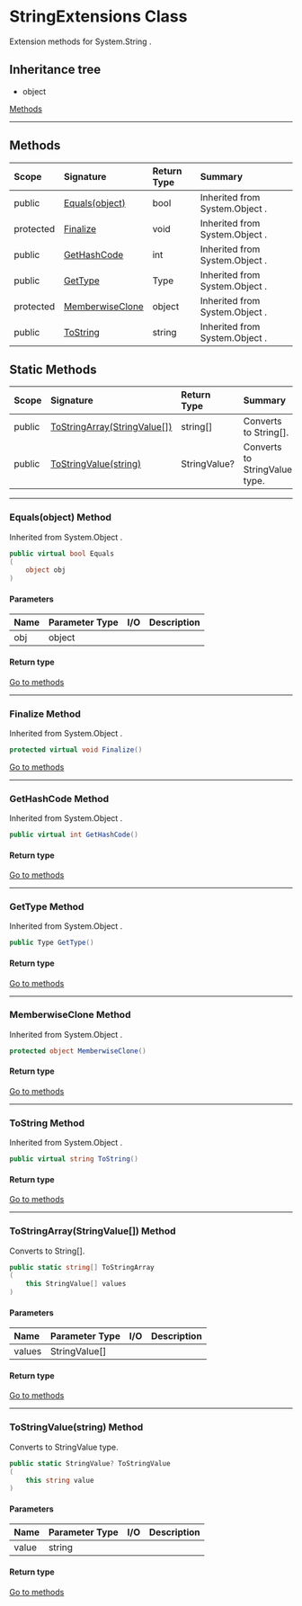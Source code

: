 ﻿


# StringExtensions Class



Extension methods for System.String .






## Inheritance tree
* object

[Methods](#Methods)&nbsp;&nbsp;





---
## Methods
|Scope|Signature|Return Type|Summary|
|:--|:--|:--|:--|
| public | [Equals(object)](#equalsobject-method) | bool | Inherited from  System.Object . |
| protected | [Finalize](#finalize-method) | void | Inherited from  System.Object . |
| public | [GetHashCode](#gethashcode-method) | int | Inherited from  System.Object . |
| public | [GetType](#gettype-method) | Type | Inherited from  System.Object . |
| protected | [MemberwiseClone](#memberwiseclone-method) | object | Inherited from  System.Object . |
| public | [ToString](#tostring-method) | string | Inherited from  System.Object . |
## Static Methods
|Scope|Signature|Return Type|Summary|
|:--|:--|:--|:--|
| public | [ToStringArray(StringValue[])](#tostringarraystringvalue-method) | string[] | Converts to String[]. |
| public | [ToStringValue(string)](#tostringvaluestring-method) | StringValue? | Converts to StringValue type. |
---
### Equals(object) Method

Inherited from  System.Object .
```c#
public virtual bool Equals
(
	object obj
)
```
#### Parameters
|Name|Parameter Type|I/O|Description|
|:--|:--|:-:|:--|
| obj | object |  |  |
#### Return type


[Go to methods](#Methods)

---
### Finalize Method

Inherited from  System.Object .
```c#
protected virtual void Finalize()
```

[Go to methods](#Methods)

---
### GetHashCode Method

Inherited from  System.Object .
```c#
public virtual int GetHashCode()
```
#### Return type


[Go to methods](#Methods)

---
### GetType Method

Inherited from  System.Object .
```c#
public Type GetType()
```
#### Return type


[Go to methods](#Methods)

---
### MemberwiseClone Method

Inherited from  System.Object .
```c#
protected object MemberwiseClone()
```
#### Return type


[Go to methods](#Methods)

---
### ToString Method

Inherited from  System.Object .
```c#
public virtual string ToString()
```
#### Return type


[Go to methods](#Methods)

---
### ToStringArray(StringValue[]) Method

Converts to String[].
```c#
public static string[] ToStringArray
(
	this StringValue[] values
)
```
#### Parameters
|Name|Parameter Type|I/O|Description|
|:--|:--|:-:|:--|
| values | StringValue[] |  |  |
#### Return type


[Go to methods](#Methods)

---
### ToStringValue(string) Method

Converts to StringValue type.
```c#
public static StringValue? ToStringValue
(
	this string value
)
```
#### Parameters
|Name|Parameter Type|I/O|Description|
|:--|:--|:-:|:--|
| value | string |  |  |
#### Return type


[Go to methods](#Methods)



